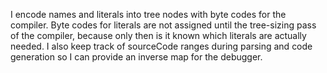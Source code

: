 I encode names and literals into tree nodes with byte codes for the compiler. Byte codes for literals are not assigned until the tree-sizing pass of the compiler, because only then is it known which literals are actually needed. I also keep track of sourceCode ranges during parsing and code generation so I can provide an inverse map for the debugger. 
